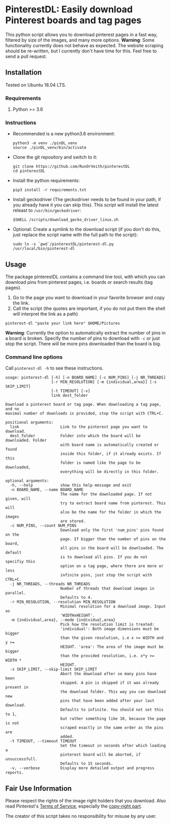 # PinterestDL: Easily download Pinterest boards and tag pages

This python script allows you to download pinterest pages in a fast way, filtered by size of the images, and many more options.
**Warning**: Some functionality currently does not behave as expected.
The website scraping should be re-written, but I currently don't have time for this.
Feel free to send a pull request.

## Installation
Tested on Ubuntu 18.04 LTS.

### Requirements
1. Python >= 3.6

### Instructions

- Recommended is a new python3.6 environment:

  ```
  python3 -m venv ./pinDL_venv
  source ./pinDL_venv/bin/activate
  ```

- Clone the git repository and switch to it:

  ```
  git clone https://github.com/RunOrVeith/pinterestDL
  cd pinterestDL
  ```

- Install the python requirements:

    ```
    pip3 install -r requirements.txt
    ```

- Install geckodriver (The geckodriver needs to be found in your path, if you already have it you can skip this).
  This script will install the latest releast to `/usr/bin/geckodriver`:

   ```
   $SHELL /scripts/download_gecko_driver_linux.sh
   ```

- Optional: Create a symlink to the download script (if you don't do this, just replace the script name with the full path to the script):

  ```
  sudo ln -s `pwd`/pinterestDL/pinterest-dl.py /usr/local/bin/pinterest-dl
  ```

## Usage

The package pinterestDL contains a command line tool, with which you can download pins from pinterest pages, i.e. boards or search results (tag pages).

1. Go to the page you want to download in your favorite browser and copy the link.
2. Call the script (the quotes are important, if you do not put them the shell will interpret the link as a path)

  ```pinterest-dl "paste your link here" $HOME/Pictures```

**Warning**: Currently the option to automatically extract the number of pins in a board is broken.
Specify the number of pins to download with `-c` or just stop the script.
There will be more pins downloaded than the board is big.

### Command line options

Call ```pinterest-dl -h``` to see these instructions.

    usage: pinterest-dl [-h] [-n BOARD_NAME] [-c NUM_PINS] [-j NR_THREADS]
                        [-r MIN_RESOLUTION] [-m {individual,area}] [-s SKIP_LIMIT]
                        [-t TIMEOUT] [-v]
                        link dest_folder

    Download a pinterest board or tag page. When downloading a tag page, and no
    maximal number of downloads is provided, stop the script with CTRL+C.

    positional arguments:
      link                  Link to the pinterest page you want to download.
      dest_folder           Folder into which the board will be downloaded. Folder
                            with board name is automatically created or found
                            inside this folder, if it already exists. If this
                            folder is named like the page to be downloaded,
                            everything will be directly in this folder.

    optional arguments:
      -h, --help            show this help message and exit
      -n BOARD_NAME, --name BOARD_NAME
                            The name for the downloaded page. If not given, will
                            try to extract board name from pinterest. This will
                            also be the name for the folder in which the images
                            are stored.
      -c NUM_PINS, --count NUM_PINS
                            Download only the first 'num_pins' pins found on the
                            page. If bigger than the number of pins on the board,
                            all pins in the board will be downloaded. The default
                            is to download all pins. If you do not specifiy this
                            option on a tag page, where there are more or less
                            infinite pins, just stop the script with CTRL+C.
      -j NR_THREADS, --threads NR_THREADS
                            Number of threads that download images in parallel.
                            Defaults to 4.
      -r MIN_RESOLUTION, --resolution MIN_RESOLUTION
                            Minimal resolution for a download image. Input as
                            'WIDTHxHEIGHT'.
      -m {individual,area}, --mode {individual,area}
                            Pick how the resolution limit is treated:
                            'individual': Both image dimensions must be bigger
                            than the given resolution, i.e x >= WIDTH and y >=
                            HEIGHT. 'area': The area of the image must be bigger
                            than the provided resolution, i.e. x*y >= WIDTH *
                            HEIGHT.
      -s SKIP_LIMIT, --skip-limit SKIP_LIMIT
                            Abort the download after so many pins have been
                            skipped. A pin is skipped if it was already present in
                            the download folder. This way you can download new
                            pins that have been added after your last download.
                            Defaults to infinite. You should not set this to 1,
                            but rather something like 10, because the page is not
                            scraped exactly in the same order as the pins are
                            added.
      -t TIMEOUT, --timeout TIMEOUT
                            Set the timeout in seconds after which loading a
                            pinterest board will be aborted, if unsuccessfull.
                            Defaults to 15 seconds.
      -v, --verbose         Display more detailed output and progress reports.


## Fair Use Information

Please respect the rights of the image right holders that you download. Also read Pinterest's [Terms of Service](https://policy.pinterest.com/en/terms-of-service), especially the [copy-right part](https://policy.pinterest.com/en/copyright).

The creator of this script takes no responsibility for misuse by any user.

